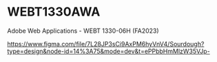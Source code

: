 # WEBT1330AWA
Adobe Web Applications - WEBT 1330-06H (FA2023)

https://www.figma.com/file/7L28JP3sCi9AxPM6hyVnV4/Sourdough?type=design&node-id=14%3A75&mode=dev&t=ePPbbHmMlzW35VJp-